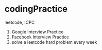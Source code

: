 # codingPractice
leetcode, ICPC

1. Google Interview Practice
2. Facebook Interview Practice
3. solve a leetcode hard problem every week
